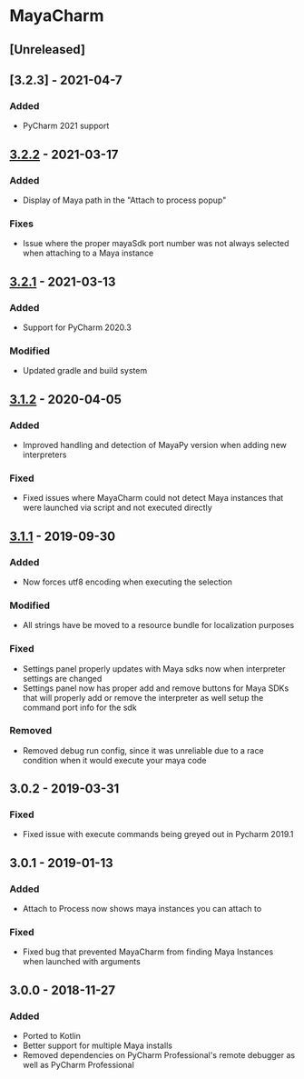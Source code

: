 # MayaCharm

## [Unreleased]

## [3.2.3] - 2021-04-7
### Added
- PyCharm 2021 support

## [3.2.2] - 2021-03-17
### Added
- Display of Maya path in the "Attach to process popup"
### Fixes
- Issue where the proper mayaSdk port number was not always selected when attaching to a Maya instance

## [3.2.1] - 2021-03-13
### Added
- Support for PyCharm 2020.3
### Modified
- Updated gradle and build system

## [3.1.2] - 2020-04-05
### Added
- Improved handling and detection of MayaPy version when adding new interpreters

### Fixed
- Fixed issues where MayaCharm could not detect Maya instances that were launched via script and not executed directly

## [3.1.1] - 2019-09-30
### Added
- Now forces utf8 encoding when executing the selection

### Modified
- All strings have be moved to a resource bundle for localization purposes

### Fixed
- Settings panel properly updates with Maya sdks now when interpreter settings are changed
- Settings panel now has proper add and remove buttons for Maya SDKs that will properly add or remove the interpreter as well setup the command port info for the sdk

### Removed
- Removed debug run config, since it was unreliable due to a race condition when it would execute your maya code

## 3.0.2 - 2019-03-31
### Fixed
- Fixed issue with execute commands being greyed out in Pycharm 2019.1

## 3.0.1 - 2019-01-13
### Added
- Attach to Process now shows maya instances you can attach to

### Fixed
- Fixed bug that prevented MayaCharm from finding Maya Instances when launched with arguments

## 3.0.0 - 2018-11-27
### Added
- Ported to Kotlin
- Better support for multiple Maya installs
- Removed dependencies on PyCharm Professional's remote debugger as well as PyCharm Professional

[3.2.2]: https://github.com/cmcpasserby/MayaCharm/releases/tag/v3.2.2
[3.2.1]: https://github.com/cmcpasserby/MayaCharm/releases/tag/v3.2.1
[3.1.2]: https://github.com/cmcpasserby/MayaCharm/releases/tag/v3.1.2
[3.1.1]: https://github.com/cmcpasserby/MayaCharm/releases/tag/v3.1.1
[3.0.0]: https://github.com/cmcpasserby/MayaCharm/releases/tag/v3.0.0
